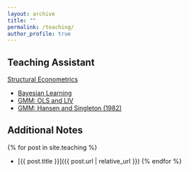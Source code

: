 ```yaml
---
layout: archive
title: ""
permalink: /teaching/
author_profile: true
---
```


## Teaching Assistant
[Structural Econometrics](https://comlabgames.com/structuraleconometrics/)
- [Bayesian Learning](/structural-econometrics/Bayesian%20Learning/Bayesian%20Learning.html)
- [GMM: OLS and LIV](/structural-econometrics/GMM%3B%20OLS%20and%20LIV/GMM-OLS-and-IV.html)
- [GMM: Hansen and Singleton (1982)](/structural-econometrics/Hansen%20and%20Singleton/GMM.html)

## Additional Notes
{% for post in site.teaching %}
- [{{ post.title }}]({{ post.url | relative_url }})
{% endfor %}